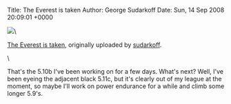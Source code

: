 Title: The Everest is taken
Author: George Sudarkoff
Date: Sun, 14 Sep 2008 20:09:01 +0000

[![](http://farm4.static.flickr.com/3184/2857743479_c63d076e47.jpg)](http://www.flickr.com/photos/sudarkoff/2857743479/ "photo sharing")\

[The Everest is
taken](http://www.flickr.com/photos/sudarkoff/2857743479/), originally
uploaded by [sudarkoff](http://www.flickr.com/people/sudarkoff/).

\

That's the 5.10b I've been working on for a few days. What's next? Well,
I've been eyeing the adjacent black 5.11c, but it's clearly out of my
league at the moment, so maybe I'll work on power endurance for a while
and climb some longer 5.9's.
